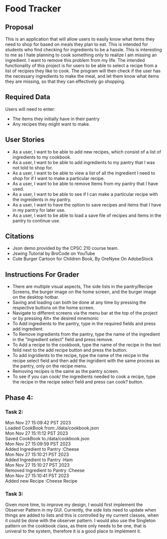 # Food Tracker

## Proposal

This is an application that will allow users to
easily know what items they need to shop for based
on meals they plan to eat. This is intended for
students who find checking for ingredients to be a 
hassle. This is interesting to me as I hate planning
to cook something only to realize I am missing an
ingredient. I want to remove this problem from my life.
The intended functionality of this project is for users
to be able to select a recipe from a list of recipies they
like to cook. The program will then check if the user has 
the necessary ingredients to make the meal, and
let them know what items they are missing, so that they can
effectively go shopping.

## Required Data
Users will need to enter:
- The items they initially have in their pantry
- Any recipes they might want to make.

## User Stories
- As a user, I want to be able to add new recipes, which consist of a list of ingredients to my cookbook.
- As a user, I want to be able to add ingredients to my pantry that I was not told to shop for.
- As a user, I want to be able to view a list of all the ingredient I need to shop for if I want to make a particular recipe.
- As a user, I want to be able to remove Items from my pantry that I have used.
- As a user, I want to be able to see if I can make a particular recipe with the ingreidents in my pantry.
- As a user, I want to have the option to save recipes and items that I have in my pantry for later use.
- As a user, I want to be able to load a save file of recipes and items in the pantry to continue use.



## Citations
- Json demo provided by the CPSC 210 course team.
- Jswing Tutorial by BroCode on YouTube
- Cute Burger Cartoon for Children Book, By OreNyee On AdobeStock

## Instructions For Grader
- There are multiple visual aspects, The side lists in the pantry/Recipe Screens, the burger image on the home screen, and the burger image on the desktop hotbar.
- Saving and loading can both be done at any time by pressing the respective buttons on the home screen.
- Navigate to different screens via the menu bar at the top of the project or by pressing Alt+ the desired mnemonic
- To Add ingredients to the pantry, type in the required fields and press add ingredient.
- To Remove ingredients from the pantry, type the name of the ingredient in the "Ingredient select" field and press remove.
- To Add a recipe to the cookbook, type the name of the recipe in the text feild next to the add recipe button and press the button.
- To add ingridients to the recipe, type the name of the reicpe in the recipe select field and then add the ingridient with the same process as the pantry, only on the recipe menu.
- Removing recipes is the same as the pantry screen.
- To see if you can cook/ the ingredients needed to cook a recipe, type the recipe in the recipe select field and press can cook? button.

## Phase 4:

### Task 2:
Mon Nov 27 15:09:42 PST 2023 <br>
Loaded CookBook from:./data/cookbook.json <br>
Mon Nov 27 15:11:12 PST 2023<br>
Saved CookBook to./data/cookbook.json<br>
Mon Nov 27 15:09:59 PST 2023<br>
Added Ingredient to Pantry :Cheese<br>
Mon Nov 27 15:10:21 PST 2023<br>
Added Ingredient to Pantry :Ham<br>
Mon Nov 27 15:10:27 PST 2023<br>
Removed Ingredient to Pantry :Cheese<br>
Mon Nov 27 15:10:41 PST 2023<br>
Added new Recipe :Cheese Recipe<br>

### Task 3:
Given more time, to improve my design, I would first implement the Observer
Pattern in my GUI. Currently, the side lists need to update when things are 
added to lists and this is controlled by my current classes, when it could
be done with the observer pattern. I would also use the Singleton pattern on
the cookbook class, as there only needs to be one, that is univeral to the
system, therefore it is a good place to implement it.

 